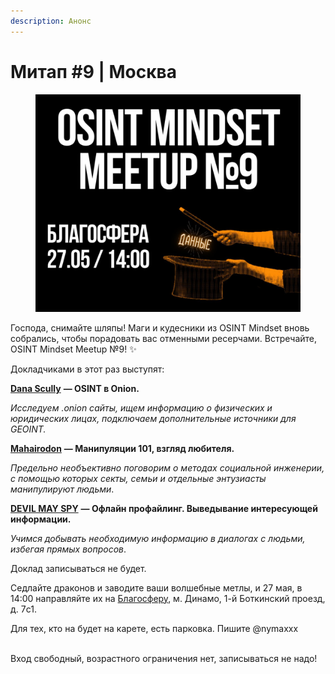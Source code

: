 ```yaml
---
description: Анонс
---
```


# Митап #9 | Москва

<figure><img src="../../.gitbook/assets/telegram-cloud-photo-size-4-5961951572705521765-y.jpg" alt=""><figcaption></figcaption></figure>

Господа, снимайте шляпы! Маги и кудесники из OSINT Mindset вновь собрались, чтобы порадовать вас отменными ресерчами. Встречайте, OSINT Mindset Meetup №9! ✨

Докладчиками в этот раз выступят:

[**Dana Scully**](https://t.me/xbshsuwiow83) **— OSINT в Onion.**

_Исследуем .onion сайты, ищем информацию о физических и юридических лицах, подключаем дополнительные источники для GEOINT._

[**Mahairodon**](https://t.me/mahairodon) **— Манипуляции 101, взгляд любителя.**

_Предельно необъективно поговорим о методах социальной инженерии, с помощью которых секты, семьи и отдельные энтузиасты манипулируют людьми_.

[**DEVIL MAY SPY**](https://t.me/+WP9EpKSnNScxYzAy) **— Офлайн профайлинг. Выведывание интересующей информации.**

_Учимся добывать необходимую информацию в диалогах с людьми, избегая прямых вопросов_.

Доклад записываться не будет.

Седлайте драконов и заводите ваши волшебные метлы, и 27 мая, в 14:00 направляйте их на [Благосферу](https://blagosfera.ru/kontakty/), м. Динамо, 1-й Боткинский проезд, д. 7c1.

Для тех, кто на будет на карете, есть парковка. Пишите @nymaxxx

\
Вход свободный, возрастного ограничения нет, записываться не надо!
